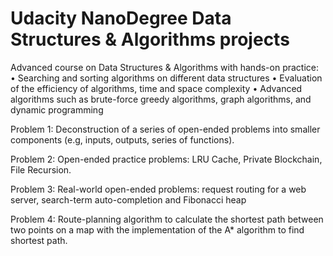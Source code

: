 # Udacity NanoDegree Data Structures &amp; Algorithms projects

Advanced course on Data Structures & Algorithms with hands-on practice:
• Searching and sorting algorithms on different data structures
• Evaluation of the efficiency of algorithms, time and space complexity
• Advanced algorithms such as brute-force greedy algorithms, graph algorithms, and dynamic programming 

Problem 1:
Deconstruction of a series of open-ended problems into smaller components (e.g, inputs, outputs, series of functions).

Problem 2:
Open-ended practice problems: LRU Cache, Private Blockchain, File Recursion.

Problem 3:
Real-world open-ended problems: request routing for a web server, search-term auto-completion and Fibonacci heap

Problem 4:
Route-planning algorithm to calculate the shortest path between two points on a map with the implementation of the A* algorithm to find shortest path.
